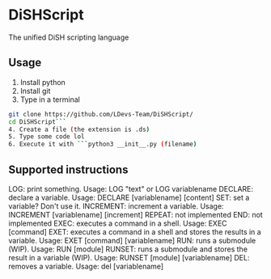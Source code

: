 # DiSHScript
The unified DiSH scripting language
## Usage
1. Install python
2. Install git
3. Type in a terminal 
``` bash
git clone https://github.com/LDevs-Team/DiSHScript/
cd DiSHScript```
4. Create a file (the extension is .ds)
5. Type some code lol
6. Execute it with ```python3 __init__.py (filename)
```

## Supported instructions
LOG: print something. Usage: LOG "text" or LOG variablename
DECLARE: declare a variable. Usage: DECLARE [variablename] [content]
SET: set a variable? Don't use it.
INCREMENT: increment a variable. Usage: INCREMENT [variablename] [increment]
REPEAT: not implemented
END: not implemented
EXEC: executes a command in a shell. Usage: EXEC [command]
EXET: executes a command in a shell and stores the results in a variable. Usage: EXET [command] [variablename]
RUN: runs a submodule (WIP). Usage: RUN [module]
RUNSET: runs a submodule and stores the result in a variable (WIP). Usage: RUNSET [module] [variablename]
DEL: removes a variable. Usage: del [variablename]
